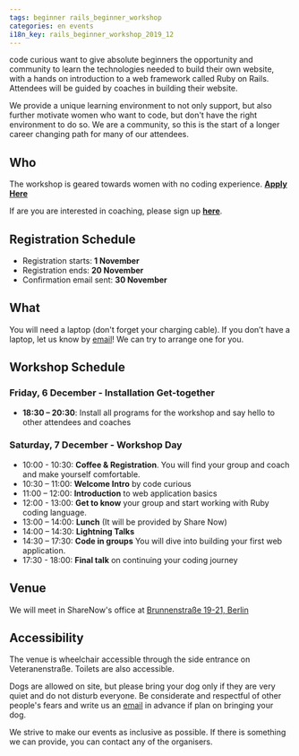 ```yaml
---
tags: beginner rails_beginner_workshop
categories: en events
i18n_key: rails_beginner_workshop_2019_12
---
```


code curious want to give absolute beginners the opportunity and community to learn the technologies needed to build their own website, with a hands on introduction to a web framework called Ruby on Rails. Attendees will be guided by coaches in building their website.

We provide a unique learning environment to not only support, but also further motivate women who want to code, but don't have the right environment to do so. We are a community, so this is the start of a longer career changing path for many of our attendees.

## Who

The workshop is geared towards women with no coding experience. [**Apply Here**](http://workshops.codecurious.org/events/6/applications/new)

If are you are interested in coaching, please sign up [**here**](https://goo.gl/forms/yMyAGKR8MYan17M83).

## Registration Schedule
- Registration starts: **1 November**
- Registration ends: **20 November**
- Confirmation email sent: **30 November**


## What

You will need a laptop (don't forget your charging cable). If you don’t have a laptop, let us know by [email](mailto:contact@codecurious.org)! We can try to arrange one for you.


## Workshop Schedule

### Friday, 6 December - Installation Get-together
- **18:30 – 20:30**: Install all programs for the workshop and say hello to other attendees and coaches

### Saturday, 7 December - Workshop Day
- 10:00 - 10:30: **Coffee & Registration**. You will find your group and coach and make yourself comfortable.
- 10:30 – 11:00: **Welcome Intro** by code curious
- 11:00 – 12:00: **Introduction** to web application basics
- 12:00 - 13:00: **Get to know** your group and start working with Ruby coding language.
- 13:00 – 14:00: **Lunch** (It will be provided by Share Now)
- 14:00 – 14:30: **Lightning Talks**
- 14:30 – 17:30: **Code in groups** You will dive into building your first web application.
- 17:30 - 18:00: **Final talk** on continuing your coding journey

## Venue

We will meet in ShareNow's office at [Brunnenstraße 19-21, Berlin](https://www.google.com/maps/place/Brunnenstra%C3%9Fe+19-21,+10119+Berlin/@52.5328268,13.3967595,17z/data=!3m1!4b1!4m5!3m4!1s0x47a851e54ac0db09:0x17936b343fd4a6a4!8m2!3d52.5328236!4d13.3989483)

## Accessibility

The venue is wheelchair accessible through the side entrance on Veteranenstraße. Toilets are also accessible.

Dogs are allowed on site, but please bring your dog only if they are very quiet and do not disturb everyone. Be considerate and respectful of other people's fears and write us an [email](mailto:contact@codecurious.org) in advance if plan on bringing your dog.

We strive to make our events as inclusive as possible. If there is something we can provide, you can contact any of the organisers.
